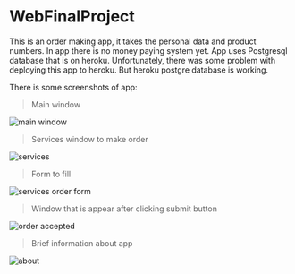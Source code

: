 # WebFinalProject

This is an order making app, it takes the personal data and product numbers. In app there is no money paying system yet. 
App  uses Postgresql database that is on heroku. Unfortunately, there was some problem with deploying this app to heroku. But heroku postgre database is working.


There is some screenshots of app:

> Main window

![main window](https://user-images.githubusercontent.com/61284667/173411629-50b762e0-cada-4f13-ab8b-67baa87201ba.png)

>Services window to make order

![services](https://user-images.githubusercontent.com/61284667/173411921-a4b13d6b-d968-4388-ad3e-630ba2c9ee9c.png)

> Form to fill

![services order form](https://user-images.githubusercontent.com/61284667/173411954-59ef6b15-1b64-471f-a3b8-1a01d6927984.png)

> Window that is appear after clicking submit button

![order accepted](https://user-images.githubusercontent.com/61284667/173412019-ffc54879-00fd-4755-9087-ac95643068b9.png)

> Brief information about app

![about](https://user-images.githubusercontent.com/61284667/173412158-71ec8b79-f001-49b6-894a-6087a3585077.png)
